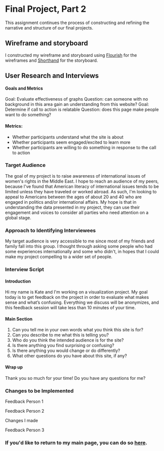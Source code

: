 # Final Project, Part 2
This assignment continues the process of constructing and refining the narrative and structure of our final projects.

## Wireframe and storyboard
I constructed my wireframe and storyboard using [Flourish](https://flourish.studio) for the wireframes and [Shorthand](https://shorthand.com/organisations/JSrgFWI7zn) for the storyboard.

## User Research and Interviews
#### Goals and Metrics
Goal: Evaluate effectiveness of graphs
Question: can someone with no background in this area gain an understanding from this website?
Goal: Determine if call to action is relatable
Question: does this page make people want to do something?
#### Metrics:
- Whether participants understand what the site is about
- Whether participants seem engaged/excited to learn more 
- Whether participants are willing to do something in response to the call to action
### Target Audience
The goal of my project is to raise awareness of international issues of women's rights in the Middle East. I hope to reach an audience of my peers, because I've found that American literacy of international issues tends to be limited unless they have traveled or worked abroad. As such, I'm looking to appeal to Americans between the ages of about 20 and 40 who are engaged in politics and/or international affairs. My hope is that in understanding the data presented in my project, they can use their engagement and voices to consider all parties who need attention on a global stage.
### Approach to Identifying Interviewees
My target audience is very accessible to me since most of my friends and family fall into this group. I thought through asking some people who had some experiences internationally and some who didn't, in hopes that I could make my project compelling to a wider set of people.
### Interview Script
#### Introduction
Hi my name is Kate and I'm working on a visualization project. My goal today is to get feedback on the project in order to evaluate what makes sense and what’s confusing. Everything we discuss will be anonymizes, and this feedback session will take less than 10 minutes of your time.
#### Main Section
1. Can you tell me in your own words what you think this site is for?
2. Can you describe to me what this is telling you?
3. Who do you think the intended audience is for the site?
4. Is there anything you find surprising or confusing?
5. Is there anything you would change or do differently?
6. What other questions do you have about this site, if any?
#### Wrap up
Thank you so much for your time! Do you have any questions for me?

### Changes to be Implemented
Feedback Person 1

Feedback Person 2

Changes I made

Feedback Person 3


### If you'd like to return to my main page, you can do so [here](/README.md).

